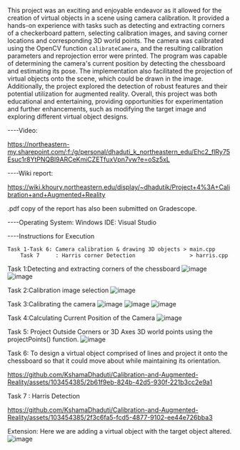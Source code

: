 This project was an exciting and enjoyable endeavor as it allowed for the creation of virtual objects in a scene using camera calibration. It provided a hands-on experience with tasks such as detecting and extracting corners of a checkerboard pattern, selecting calibration images, and saving corner locations and corresponding 3D world points. The camera was calibrated using the OpenCV function `calibrateCamera`, and the resulting calibration parameters and reprojection error were printed. The program was capable of determining the camera's current position by detecting the chessboard and estimating its pose. The implementation also facilitated the projection of virtual objects onto the scene, which could be drawn in the image. Additionally, the project explored the detection of robust features and their potential utilization for augmented reality. Overall, this project was both educational and entertaining, providing opportunities for experimentation and further enhancements, such as modifying the target image and exploring different virtual object designs.

----Video:

https://northeastern-my.sharepoint.com/:f:/g/personal/dhaduti_k_northeastern_edu/Ehc2_flRy75Esuc1r8YtPNQBl9ARCeKmiCZETfuxVpn7vw?e=oSz5xL

----Wiki report:

https://wiki.khoury.northeastern.edu/display/~dhadutik/Project+4%3A+Calibration+and+Augmented+Reality

.pdf copy of the report has also been submitted on Gradescope.

----Operating System: Windows
    IDE: Visual Studio

----Instructions for Execution
	
	Task 1-Task 6: Camera calibration & drawing 3D objects > main.cpp
        Task 7     : Harris corner Detection                 > harris.cpp

Task 1:Detecting and extracting corners of the chessboard
![image](https://github.com/KshamaDhaduti/Calibration-and-Augmented-Reality/assets/103454385/d1fa8209-bd39-48ed-b234-d288158d5a16)
![image](https://github.com/KshamaDhaduti/Calibration-and-Augmented-Reality/assets/103454385/d14999b3-06e4-4202-adb4-7f30117bbce2)


Task 2:Calibration image selection
![image](https://github.com/KshamaDhaduti/Calibration-and-Augmented-Reality/assets/103454385/eecd0a08-7010-4045-84c1-2c2ee7efb5cb)

Task 3:Calibrating the camera
![image](https://github.com/KshamaDhaduti/Calibration-and-Augmented-Reality/assets/103454385/e70f7cb8-02ba-431f-93d8-92cee946f963)
![image](https://github.com/KshamaDhaduti/Calibration-and-Augmented-Reality/assets/103454385/555778e1-9097-4f7e-b225-5edf3b8c14bd)
![image](https://github.com/KshamaDhaduti/Calibration-and-Augmented-Reality/assets/103454385/e41e9cf3-fa8f-4edf-a17f-4a4317ccf158)

Task 4:Calculating Current Position of the Camera
![image](https://github.com/KshamaDhaduti/Calibration-and-Augmented-Reality/assets/103454385/b4d9e86f-3071-4bdf-b517-40f560bd85c4)

Task 5: Project Outside Corners or 3D Axes
3D world points using the projectPoints() function.
![image](https://github.com/KshamaDhaduti/Calibration-and-Augmented-Reality/assets/103454385/5a8e2a28-c390-4f1a-a134-f674d59dc703)

Task 6: 
To design a virtual object comprised of lines and project it onto the chessboard so that it could move about while
maintaining its orientation. 

https://github.com/KshamaDhaduti/Calibration-and-Augmented-Reality/assets/103454385/2b61f9eb-824b-42d5-930f-221b3cc2e9a1

Task 7 : Harris Detection

https://github.com/KshamaDhaduti/Calibration-and-Augmented-Reality/assets/103454385/2f3c6fa5-fcd5-4877-9102-ee44e726bba3

Extension:
Here we are adding a virtual object with the target object altered.
![image](https://github.com/KshamaDhaduti/Calibration-and-Augmented-Reality/assets/103454385/4cc599da-8c7b-4338-ad1a-8263c794c09a)

